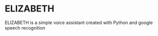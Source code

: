# ELIZABETH
ELIZABETH is a simple voice assistant created with Python and google speech recognition
